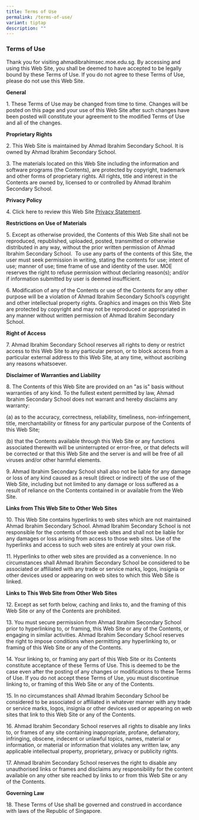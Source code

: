 ```yaml
---
title: Terms of Use
permalink: /terms-of-use/
variant: tiptap
description: ""
---
```

<h3><strong>Terms of Use</strong></h3>
<p>Thank you for visiting ahmadibrahimsec.moe.edu.sg. By accessing and using
this Web Site, you shall be deemed to have accepted to be legally bound
by these Terms of Use. If you do not agree to these Terms of Use, please
do not use this Web Site.</p>
<p></p>
<p><strong>General</strong>
</p>
<p>1. These Terms of Use may be changed from time to time. Changes will be
posted on this page and your use of this Web Site after such changes have
been posted will constitute your agreement to the modified Terms of Use
and all of the changes.</p>
<p><strong>Proprietary Rights</strong>
</p>
<p>2. This Web Site is maintained by Ahmad Ibrahim Secondary School. It is
owned by Ahmad Ibrahim Secondary School.</p>
<p>3. The materials located on this Web Site including the information and
software programs (the Contents), are protected by copyright, trademark
and other forms of proprietary rights. All rights, title and interest in
the Contents are owned by, licensed to or controlled by Ahmad Ibrahim Secondary
School.</p>
<p><strong>Privacy Policy</strong>
</p>
<p>4. Click here to review this Web Site <a href="https://www.ahmadibrahimsec.moe.edu.sg/privacy/" rel="noopener noreferrer nofollow" target="_blank">Privacy Statement</a>.</p>
<p><strong>Restrictions on Use of Materials</strong>
</p>
<p>5. Except as otherwise provided, the Contents of this Web Site shall not
be reproduced, republished, uploaded, posted, transmitted or otherwise
distributed in any way, without the prior written permission of Ahmad Ibrahim
Secondary School.&nbsp; To use any parts of the contents of this Site,
the user must seek permission in writing, stating the contents for use;
intent of use; manner of use; time frame of use and identity of the user.
MOE reserves the right to refuse permission without declaring reason(s);
and/or if information submitted by user is deemed insufficient.</p>
<p>6. Modification of any of the Contents or use of the Contents for any
other purpose will be a violation of Ahmad Ibrahim Secondary School’s copyright
and other intellectual property rights. Graphics and images on this Web
Site are protected by copyright and may not be reproduced or appropriated
in any manner without written permission of Ahmad Ibrahim Secondary School.</p>
<p><strong>Right of Access</strong>
</p>
<p>7. Ahmad Ibrahim Secondary School reserves all rights to deny or restrict
access to this Web Site to any particular person, or to block access from
a particular external address to this Web Site, at any time, without ascribing
any reasons whatsoever.</p>
<p><strong>Disclaimer of Warranties and Liability</strong>
</p>
<p>8. The Contents of this Web Site are provided on an "as is" basis without
warranties of any kind. To the fullest extent permitted by law, Ahmad Ibrahim
Secondary School does not warrant and hereby disclaims any warranty:</p>
<p>(a) as to the accuracy, correctness, reliability, timeliness, non-infringement,
title, merchantability or fitness for any particular purpose of the Contents
of this Web Site;</p>
<p>(b) that the Contents available through this Web Site or any functions
associated therewith will be uninterrupted or error-free, or that defects
will be corrected or that this Web Site and the server is and will be free
of all viruses and/or other harmful elements.</p>
<p>9. Ahmad Ibrahim Secondary School shall also not be liable for any damage
or loss of any kind caused as a result (direct or indirect) of the use
of the Web Site, including but not limited to any damage or loss suffered
as a result of reliance on the Contents contained in or available from
the Web Site.</p>
<p><strong>Links from This Web Site to Other Web Sites</strong>
</p>
<p>10. This Web Site contains hyperlinks to web sites which are not maintained
Ahmad Ibrahim Secondary School. Ahmad Ibrahim Secondary School is not responsible
for the contents of those web sites and shall not be liable for any damages
or loss arising from access to those web sites. Use of the hyperlinks and
access to such web sites are entirely at your own risk.</p>
<p>11. Hyperlinks to other web sites are provided as a convenience. In no
circumstances shall Ahmad Ibrahim Secondary School be considered to be
associated or affiliated with any trade or service marks, logos, insignia
or other devices used or appearing on web sites to which this Web Site
is linked.</p>
<p><strong>Links to This Web Site from Other Web Sites</strong>
</p>
<p>12. Except as set forth below, caching and links to, and the framing of
this Web Site or any of the Contents are prohibited.</p>
<p>13. You must secure permission from Ahmad Ibrahim Secondary School prior
to hyperlinking to, or framing, this Web Site or any of the Contents, or
engaging in similar activities. Ahmad Ibrahim Secondary School reserves
the right to impose conditions when permitting any hyperlinking to, or
framing of this Web Site or any of the Contents.</p>
<p>14. Your linking to, or framing any part of this Web Site or its Contents
constitute acceptance of these Terms of Use. This is deemed to be the case
even after the posting of any changes or modifications to these Terms of
Use. If you do not accept these Terms of Use, you must discontinue linking
to, or framing of this Web Site or any of the Contents.</p>
<p>15. In no circumstances shall Ahmad Ibrahim Secondary School be considered
to be associated or affiliated in whatever manner with any trade or service
marks, logos, insignia or other devices used or appearing on web sites
that link to this Web Site or any of the Contents.</p>
<p>16. Ahmad Ibrahim Secondary School reserves all rights to disable any
links to, or frames of any site containing inappropriate, profane, defamatory,
infringing, obscene, indecent or unlawful topics, names, material or information,
or material or information that violates any written law, any applicable
intellectual property, proprietary, privacy or publicity rights.</p>
<p>17. Ahmad Ibrahim Secondary School reserves the right to disable any unauthorised
links or frames and disclaims any responsibility for the content available
on any other site reached by links to or from this Web Site or any of the
Contents.</p>
<p><strong>Governing Law</strong>
</p>
<p>18. These Terms of Use shall be governed and construed in accordance with
laws of the Republic of Singapore.</p>